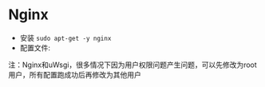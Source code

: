 # Nginx



* 安装 `sudo apt-get -y nginx`
* 配置文件:

注：Nginx和uWsgi，很多情况下因为用户权限问题产生问题，可以先修改为root用户，所有配置跑成功后再修改为其他用户
